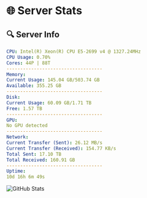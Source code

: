 # 🌐 Server Stats
## 🔍 Server Info
```yaml
CPU: Intel(R) Xeon(R) CPU E5-2699 v4 @ 1327.24MHz
CPU Usage: 0.70%
Cores: 44P | 88T
-----------------------------------
Memory:
Current Usage: 145.04 GB/503.74 GB
Available: 355.25 GB
-----------------------------------
Disk:
Current Usage: 60.09 GB/1.71 TB
Free: 1.57 TB
-----------------------------------
GPU:
No GPU detected
-----------------------------------
Network:
Current Transfer (Sent): 26.12 MB/s
Current Transfer (Received): 154.77 KB/s
Total Sent: 17.10 TB
Total Received: 160.91 GB
-----------------------------------
Uptime:
10d 16h 6m 49s
```
![GitHub Stats](https://img.shields.io/badge/Updated-2025-03-18_13:29:38-blue)